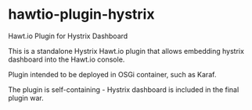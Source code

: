 # hawtio-plugin-hystrix
Hawt.io Plugin for Hystrix Dashboard

This is a standalone Hystrix Hawt.io plugin that allows embedding hystrix dashboard into the Hawt.io console.

Plugin intended to be deployed in OSGi container, such as Karaf. 

The plugin is self-containing - Hystrix dashboard is included in the final plugin war.
